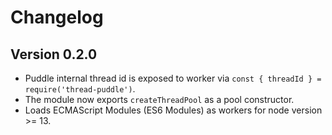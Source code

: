 # Changelog

## Version 0.2.0

- Puddle internal thread id is exposed to worker via `const { threadId } = require('thread-puddle')`.
- The module now exports `createThreadPool` as a pool constructor.
- Loads ECMAScript Modules (ES6 Modules) as workers for node version >= 13.
